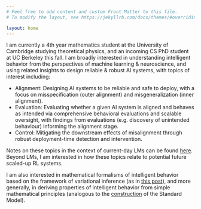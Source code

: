 ```yaml
---
# Feel free to add content and custom Front Matter to this file.
# To modify the layout, see https://jekyllrb.com/docs/themes/#overriding-theme-defaults

layout: home
---
```


I am currently a 4th year mathematics student at the University of Cambridge studying theoretical physics, and an incoming CS PhD student at UC Berkeley this fall. I am broadly interested in understanding intelligent behavior from the perspectives of machine learning & neuroscience, and using related insights to design reliable & robust AI systems, with topics of interest including:
* Alignment: Designing AI systems to be reliable and safe to deploy, with a focus on misspecification (outer alignment) and misgeneralization (inner alignment).
* Evaluation: Evaluating whether a given AI system is aligned and behaves as intended via comprehensive behavioral evaluations and scalable oversight, with findings from evaluations (e.g. discovery of unintended behaviour) informing the alignment stage.
* Control: Mitigating the downstream effects of misalignment through robust deployment-time detection and intervention.

Notes on these topics in the context of current-day LMs can be found [here](https://r-gould.github.io/2025/03/22/alignment-and-control.html). Beyond LMs, I am interested in how these topics relate to potential future scaled-up RL systems.

I am also interested in mathematical formalisms of intelligent behavior based on the framework of variational inference (as in [this post](https://r-gould.github.io/2024/09/23/variational-perception-action.html)), and more generally, in deriving properties of intelligent behavior from simple mathematical principles (analogous to the [construction](https://r-gould.github.io/2025/06/20/constructing-qfts.html) of the Standard Model).

